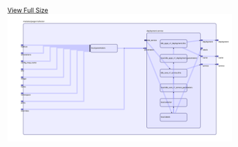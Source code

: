 [View Full Size](https://raw.githubusercontent.com/mingfang/terraform-k8s-modules/master/modules/jaeger/collector/diagram.svg?sanitize=true)<img src="diagram.svg"/>

